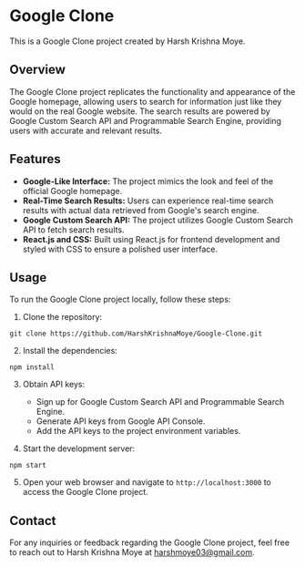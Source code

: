# Google Clone

This is a Google Clone project created by Harsh Krishna Moye.

## Overview

The Google Clone project replicates the functionality and appearance of the Google homepage, allowing users to search for information just like they would on the real Google website. The search results are powered by Google Custom Search API and Programmable Search Engine, providing users with accurate and relevant results.

## Features

- **Google-Like Interface:** The project mimics the look and feel of the official Google homepage.
- **Real-Time Search Results:** Users can experience real-time search results with actual data retrieved from Google's search engine.
- **Google Custom Search API:** The project utilizes Google Custom Search API to fetch search results.
- **React.js and CSS:** Built using React.js for frontend development and styled with CSS to ensure a polished user interface.

## Usage

To run the Google Clone project locally, follow these steps:

1. Clone the repository:

```
git clone https://github.com/HarshKrishnaMoye/Google-Clone.git
```
2. Install the dependencies:

```
npm install
```

3. Obtain API keys:

   - Sign up for Google Custom Search API and Programmable Search Engine.
   - Generate API keys from Google API Console.
   - Add the API keys to the project environment variables.

4. Start the development server:

```         
npm start
```


5. Open your web browser and navigate to `http://localhost:3000` to access the Google Clone project.

## Contact

For any inquiries or feedback regarding the Google Clone project, feel free to reach out to Harsh Krishna Moye at [harshmoye03@gmail.com](mailto:harshmoye03@gmail.com).


  
